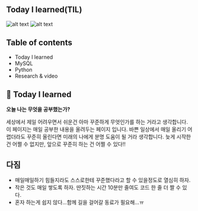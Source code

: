 Today I learned(TIL)
---------------------------------
![alt text](https://img.shields.io/badge/Laguage-Python3-red)
![alt text](https://img.shields.io/badge/Language-MySQL-green)


## Table of contents
- Today I learned
- MySQL
- Python
- Research & video

## :open_book: Today I learned

**오늘 나는 무엇을 공부했는가?**

세상에서 제일 어려우면서 쉬운건 아마 꾸준하게 무엇인가를 하는 거라고 생각합니다.
이 페이지는 매일 공부한 내용을 올려두는 페이지 입니다.
바쁜 일상에서 매일 올리기 어렵더라도 꾸준히 올린다면 미래의 나에게 분명 도움이 될 거라 생각합니다.
늦게 시작한 건 어쩔 수 없지만, 앞으로 꾸준히 하는 건 어쩔 수 있다!!

## 다짐
- 매일매일하기 힘들지라도 스스로한테 꾸준했다라고 할 수 있을정도로 열심히 하자.
- 작은 것도 매일 쌓도록 하자. 딴짓하는 시간 10분만 줄여도 코드 한 줄 더 짤 수 있다.
- 혼자 하는게 쉽지 않다...함께 길을 걸어갈 동료가 필요해...ㅠ
